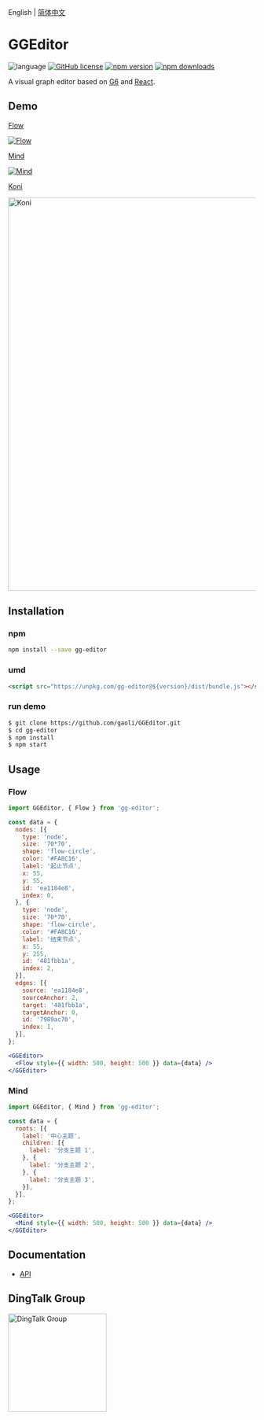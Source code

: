English | [简体中文](README.zh-CN.md)

# GGEditor

![language](https://img.shields.io/badge/language-react-red.svg) [![GitHub license](https://img.shields.io/github/license/mashape/apistatus.svg)](https://github.com/gaoli/GGEditor/blob/master/LICENSE)
[![npm version](https://img.shields.io/npm/v/gg-editor.svg)](https://www.npmjs.com/package/gg-editor)
[![npm downloads](https://img.shields.io/npm/dm/gg-editor.svg)](https://www.npmjs.com/package/gg-editor)

A visual graph editor based on [G6](https://github.com/antvis/g6) and [React](https://github.com/facebook/react).

## Demo

[Flow](http://ggeditor.com/demo/#/flow)

[![Flow](https://img.alicdn.com/tfs/TB1cl0LyAzoK1RjSZFlXXai4VXa-800-407.gif)](http://ggeditor.com/demo/#/flow)

[Mind](http://ggeditor.com/demo/#/mind)

[![Mind](https://img.alicdn.com/tfs/TB1Qed2yxjaK1RjSZFAXXbdLFXa-800-467.gif)](http://ggeditor.com/demo/#/mind)

[Koni](http://ggeditor.com/demo/#/koni)

[<img src="https://img.alicdn.com/tfs/TB1vWxUyAvoK1RjSZFwXXciCFXa-1920-1003.png" alt="Koni" width="800">](http://ggeditor.com/demo/#/koni)

## Installation

### npm

```sh
npm install --save gg-editor
```

### umd

```html
<script src="https://unpkg.com/gg-editor@${version}/dist/bundle.js"></script>
```

### run demo

```sh
$ git clone https://github.com/gaoli/GGEditor.git
$ cd gg-editor
$ npm install
$ npm start
```

## Usage

### Flow

```jsx
import GGEditor, { Flow } from 'gg-editor';

const data = {
  nodes: [{
    type: 'node',
    size: '70*70',
    shape: 'flow-circle',
    color: '#FA8C16',
    label: '起止节点',
    x: 55,
    y: 55,
    id: 'ea1184e8',
    index: 0,
  }, {
    type: 'node',
    size: '70*70',
    shape: 'flow-circle',
    color: '#FA8C16',
    label: '结束节点',
    x: 55,
    y: 255,
    id: '481fbb1a',
    index: 2,
  }],
  edges: [{
    source: 'ea1184e8',
    sourceAnchor: 2,
    target: '481fbb1a',
    targetAnchor: 0,
    id: '7989ac70',
    index: 1,
  }],
};

<GGEditor>
  <Flow style={{ width: 500, height: 500 }} data={data} />
</GGEditor>
```

### Mind

```jsx
import GGEditor, { Mind } from 'gg-editor';

const data = {
  roots: [{
    label: '中心主题',
    children: [{
      label: '分支主题 1',
    }, {
      label: '分支主题 2',
    }, {
      label: '分支主题 3',
    }],
  }],
};

<GGEditor>
  <Mind style={{ width: 500, height: 500 }} data={data} />
</GGEditor>
```

## Documentation

* [API](/docs/README.md#api)

## DingTalk Group

[<img src="https://img.alicdn.com/tfs/TB1AWhRywHqK1RjSZJnXXbNLpXa-1242-1602.jpg" alt="DingTalk Group" width="200">](https://qr.dingtalk.com/action/joingroup?code=v1,k1,PSFRQbatttuFXEJhDNG1P4CMMUI1+sUDO5MZr3gjhqk=&_dt_no_comment=1&origin=11)